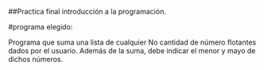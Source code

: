 ##Practica final introducción a la programación.

#programa elegido:

Programa que suma una lista de cualquier No cantidad de número flotantes dados por el usuario. Además de la suma, debe indicar el menor y mayo de dichos números.

